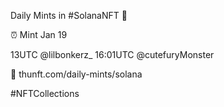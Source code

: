 Daily Mints in #SolanaNFT 🚀

⏰ Mint Jan 19

13UTC @lilbonkerz_
16:01UTC @cutefuryMonster

🔗 thunft.com/daily-mints/solana

#NFTCollections